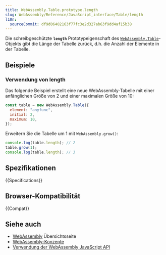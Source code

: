 ```yaml
---
title: WebAssembly.Table.prototype.length
slug: WebAssembly/Reference/JavaScript_interface/Table/length
l10n:
  sourceCommit: df9d06402163f77fc3e2d327ab63f9dd4af15b38
---
```


Die schreibgeschützte **`length`** Prototypeigenschaft des [`WebAssembly.Table`](/de/docs/WebAssembly/Reference/JavaScript_interface/Table)-Objekts gibt die Länge der Tabelle zurück, d.h. die Anzahl der Elemente in der Tabelle.

## Beispiele

### Verwendung von length

Das folgende Beispiel erstellt eine neue WebAssembly-Tabelle mit einer anfänglichen Größe von 2 und einer maximalen Größe von 10:

```js
const table = new WebAssembly.Table({
  element: "anyfunc",
  initial: 2,
  maximum: 10,
});
```

Erweitern Sie die Tabelle um 1 mit `WebAssembly.grow()`:

```js
console.log(table.length); // 2
table.grow(1);
console.log(table.length); // 3
```

## Spezifikationen

{{Specifications}}

## Browser-Kompatibilität

{{Compat}}

## Siehe auch

- [WebAssembly](/de/docs/WebAssembly) Übersichtsseite
- [WebAssembly-Konzepte](/de/docs/WebAssembly/Guides/Concepts)
- [Verwendung der WebAssembly JavaScript API](/de/docs/WebAssembly/Guides/Using_the_JavaScript_API)
